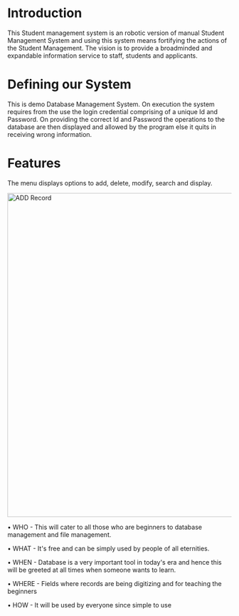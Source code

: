 # Introduction

This Student management system is an robotic version of manual Student Management System and using this system means fortifying the actions of the Student Management. The vision is to provide a broadminded and expandable information service to staff, students and applicants.

 # Defining our System
This is demo Database Management System. On execution the system requires from the use the login credential comprising of a unique Id and Password. On providing the correct Id and Password the operations to the database are then displayed and allowed by the program else it quits in receiving wrong information.

# Features
The menu displays options to add, delete, modify, search and display.

<img width="727" alt="ADD Record" src="https://user-images.githubusercontent.com/102871721/161424947-58b59b9f-fc9e-4cd4-ad60-ec148f3f7144.png">



• WHO - This will cater to all those who are beginners to database management and file management.

• WHAT - It's free and can be simply used by people of all eternities.

• WHEN - Database is a very important tool in today's era and hence this will be greeted at all times when someone wants to learn.

• WHERE - Fields where records are being digitizing and for teaching the beginners

• HOW - It will be used by everyone since simple to use


